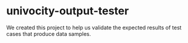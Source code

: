 univocity-output-tester
=======================

We created this project to help us validate the expected results of test cases that produce data samples.
